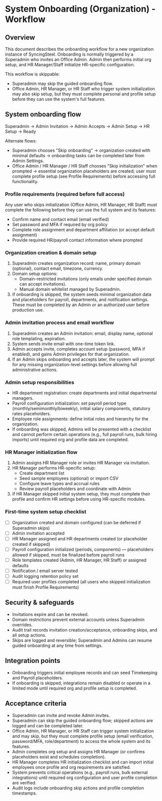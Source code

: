 # System Onboarding (Organization) - Workflow

## Overview
This document describes the onboarding workflow for a new organization instance of SyncingSteel. Onboarding is normally triggered by a Superadmin who invites an Office Admin. Admin then performs initial org setup, and HR Manager/Staff initialize HR-specific configuration.

This workflow is skippable:
- Superadmin may skip the guided onboarding flow.
- Office Admin, HR Manager, or HR Staff who trigger system initialization may also skip setup, but they must complete personal and profile setup before they can use the system's full features.

## System onboarding flow
Superadmin → Admin Invitation → Admin Accepts → Admin Setup → HR Setup → Ready

Alternate flows:
- Superadmin chooses "Skip onboarding" → organization created with minimal defaults → onboarding tasks can be completed later from Admin Settings.
- Office Admin / HR Manager / HR Staff chooses "Skip initialization" when prompted → essential organization placeholders are created; user must complete profile setup (see Profile Requirements) before accessing full functionality.

### Profile requirements (required before full access)
Any user who skips initialization (Office Admin, HR Manager, HR Staff) must complete the following before they can use the full system and its features:
- Confirm name and contact email (email verified)
- Set password and MFA if required by org policy
- Complete role assignment and department affiliation (or accept default assignment)
- Provide required HR/payroll contact information where prompted

### Organization creation & domain setup
1. Superadmin creates organization record: name, primary domain (optional), contact email, timezone, currency.
2. Domain setup options:
    - Domain-restricted invitations (only emails under specified domain can accept invitations).
    - Manual domain whitelist managed by Superadmin.
3. If onboarding is skipped, the system seeds minimal organization data and placeholders for payroll, departments, and notification settings. These must be completed by an Admin or an authorized user before production use.

### Admin invitation process and email workflow
1. Superadmin creates an Admin invitation: email, display name, optional role templating, expiration.
2. System sends invite email with one-time token link.
3. Admin accepts invite, completes account setup (password, MFA if enabled), and gains Admin privileges for that organization.
4. If an Admin skips onboarding and accepts later, the system will prompt for any missing organization-level settings before allowing full administrative actions.

### Admin setup responsibilities
- HR department registration: create departments and initial departmental managers.
- Payroll configuration initialization: set payroll period type (monthly/semimonthly/biweekly), initial salary components, statutory rates placeholders.
- Employee role assignments: define initial roles and hierarchy for the organization.
- If onboarding was skipped, Admins will be presented with a checklist and cannot perform certain operations (e.g., full payroll runs, bulk hiring imports) until required org and profile data are completed.

### HR Manager initialization flow
1. Admin assigns HR Manager role or invites HR Manager via invitation.
2. HR Manager performs HR-specific setup:
    - Create department list
    - Seed sample employees (optional) or import CSV
    - Configure leave types and accrual rules
    - Review payroll placeholders and coordinate with Admin
3. If HR Manager skipped initial system setup, they must complete their profile and confirm HR settings before using HR-specific modules.

### First-time system setup checklist
- [ ] Organization created and domain configured (can be deferred if Superadmin skips)
- [ ] Admin invitation accepted
- [ ] HR Manager assigned and HR departments created (or placeholder created if skipped)
- [ ] Payroll configuration initialized (periods, components) — placeholders allowed if skipped, must be finalized before payroll runs
- [ ] Role templates created (Admin, HR Manager, HR Staff) or assigned defaults
- [ ] Notification / email server tested
- [ ] Audit logging retention policy set
- [ ] Required user profiles completed (all users who skipped initialization must finish Profile Requirements)

## Security & safeguards
- Invitations expire and can be revoked.
- Domain restrictions prevent external accounts unless Superadmin overrides.
- Audit trail records invitation creation/acceptance, onboarding skips, and all setup actions.
- Skips are logged and reversible; Superadmin and Admins can resume guided onboarding at any time from settings.

## Integration points
- Onboarding triggers initial employee records and can seed Timekeeping and Payroll placeholders.
- If onboarding is skipped, integrations remain disabled or operate in a limited mode until required org and profile setup is completed.

## Acceptance criteria
- Superadmin can invite and revoke Admin invites.
- Superadmin can skip the guided onboarding flow; skipped actions are logged and can be completed later.
- Office Admin, HR Manager, or HR Staff can trigger system initialization and may skip, but they must complete profile setup (email verification, password/MFA, role/department) to access the whole system and its features.
- Admin completes org setup and assigns HR Manager (or confirms placeholders exist and schedules completion).
- HR Manager completes HR initialization checklist and can import initial employees once profile and org requirements are satisfied.
- System prevents critical operations (e.g., payroll runs, bulk external integrations) until required org configuration and user profile completion are verified.
- Audit logs include onboarding skip actions and profile completion timestamps.
